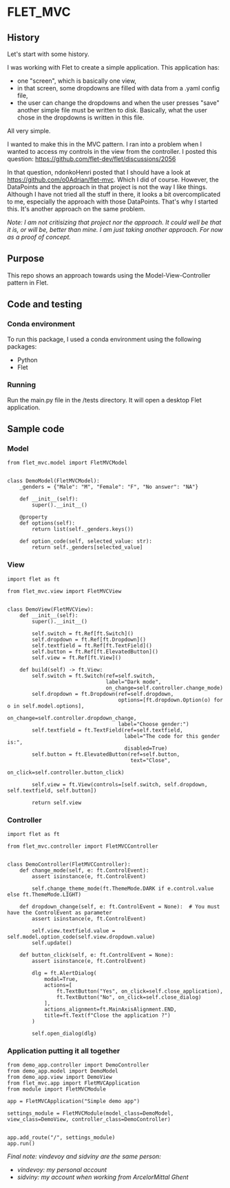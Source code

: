 # FLET_MVC

## History

Let's start with some history.

I was working with Flet to create a simple application.  This application has:

- one "screen", which is basically one view,
- in that screen, some dropdowns are filled with data from a .yaml config file,
- the user can change the dropdowns and when the user presses "save" another simple file must be written to disk.  Basically, what the user chose in the dropdowns is written in this file.  
 
All very simple.

I wanted to make this in the MVC pattern.  I ran into a problem when I wanted to access my controls in the view from the controller.  I posted this question: https://github.com/flet-dev/flet/discussions/2056

In that question, ndonkoHenri posted that I should have a look at https://github.com/o0Adrian/flet-mvc.  Which I did of course.  However, the DataPoints and the approach in that project is not the way I like things.  Although I have not tried all the stuff in there, it looks a bit overcomplicated to me, especially the approach with those DataPoints.  That's why I started this.  It's another approach on the same problem.

*Note: I am not critisizing that project nor the approach.  It could well be that it is, or will be, better than mine.  I am just taking another approach.  For now as a proof of concept.*

## Purpose

This repo shows an approach towards using the Model-View-Controller pattern in Flet.


## Code and testing

### Conda environment

To run this package, I used a conda environment using the following packages:

- Python
- Flet

### Running

Run the main.py file in the /tests directory.  It will open a desktop Flet application.

## Sample code

### Model

```
from flet_mvc.model import FletMVCModel


class DemoModel(FletMVCModel):
    _genders = {"Male": "M", "Female": "F", "No answer": "NA"}

    def __init__(self):
        super().__init__()

    @property
    def options(self):
        return list(self._genders.keys())

    def option_code(self, selected_value: str):
        return self._genders[selected_value]
```

### View

```
import flet as ft

from flet_mvc.view import FletMVCView


class DemoView(FletMVCView):
    def __init__(self):
        super().__init__()

        self.switch = ft.Ref[ft.Switch]()
        self.dropdown = ft.Ref[ft.Dropdown]()
        self.textfield = ft.Ref[ft.TextField]()
        self.button = ft.Ref[ft.ElevatedButton]()
        self.view = ft.Ref[ft.View]()

    def build(self) -> ft.View:
        self.switch = ft.Switch(ref=self.switch,
                                label="Dark mode",
                                on_change=self.controller.change_mode)
        self.dropdown = ft.Dropdown(ref=self.dropdown,
                                    options=[ft.dropdown.Option(o) for o in self.model.options],
                                    on_change=self.controller.dropdown_change,
                                    label="Choose gender:")
        self.textfield = ft.TextField(ref=self.textfield,
                                      label="The code for this gender is:",
                                      disabled=True)
        self.button = ft.ElevatedButton(ref=self.button,
                                        text="Close",
                                        on_click=self.controller.button_click)

        self.view = ft.View(controls=[self.switch, self.dropdown, self.textfield, self.button])

        return self.view
```

### Controller

```
import flet as ft

from flet_mvc.controller import FletMVCController


class DemoController(FletMVCController):
    def change_mode(self, e: ft.ControlEvent):
        assert isinstance(e, ft.ControlEvent)

        self.change_theme_mode(ft.ThemeMode.DARK if e.control.value else ft.ThemeMode.LIGHT)

    def dropdown_change(self, e: ft.ControlEvent = None):  # You must have the ControlEvent as parameter
        assert isinstance(e, ft.ControlEvent)

        self.view.textfield.value = self.model.option_code(self.view.dropdown.value)
        self.update()

    def button_click(self, e: ft.ControlEvent = None):
        assert isinstance(e, ft.ControlEvent)

        dlg = ft.AlertDialog(
            modal=True,
            actions=[
                ft.TextButton("Yes", on_click=self.close_application),
                ft.TextButton("No", on_click=self.close_dialog)
            ],
            actions_alignment=ft.MainAxisAlignment.END,
            title=ft.Text(f"Close the application ?")
        )

        self.open_dialog(dlg)
```

### Application putting it all together

```
from demo_app.controller import DemoController
from demo_app.model import DemoModel
from demo_app.view import DemoView
from flet_mvc.app import FletMVCApplication
from module import FletMVCModule

app = FletMVCApplication("Simple demo app")

settings_module = FletMVCModule(model_class=DemoModel, view_class=DemoView, controller_class=DemoController)


app.add_route("/", settings_module)
app.run()
```

*Final note: vindevoy and sidviny are the same person:*

- *vindevoy: my personal account*
- *sidviny: my account when working from ArcelorMittal Ghent*




